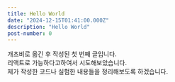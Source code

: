 ```yaml
---
title: Hello World
date: "2024-12-15T01:41:00.000Z"
description: "Hello World"
post-number: 0
---
```


개츠비로 옮긴 후 작성된 첫 번째 글입니다. \
리액트로 가능하다고하여서 시도해보았습니다. \
제가 작성한 코드나 실험한 내용들을 정리해보도록 하겠습니다.
